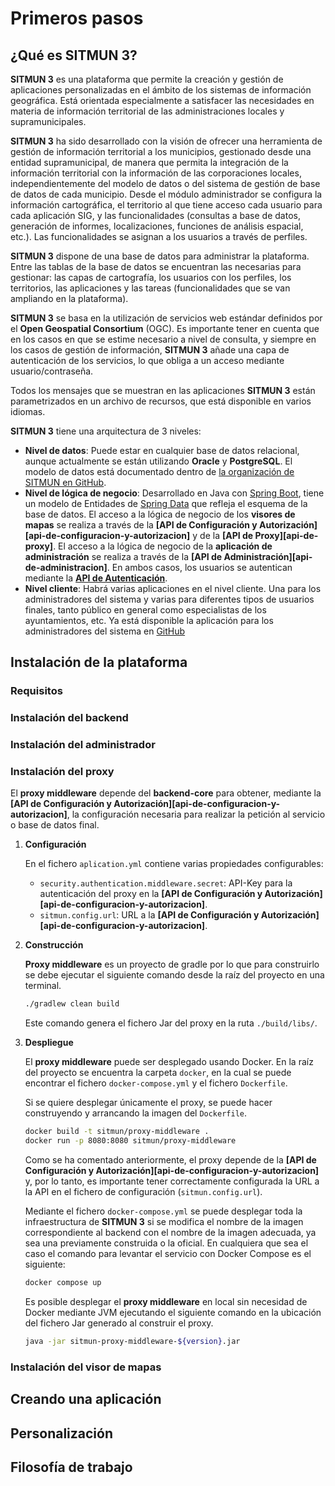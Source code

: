 # Primeros pasos

## ¿Qué es SITMUN 3?

**SITMUN 3** es una plataforma que permite la creación y gestión de aplicaciones personalizadas en el ámbito de los sistemas de información geográfica. 
Está orientada especialmente a satisfacer las necesidades en materia de información territorial de las administraciones locales y supramunicipales.

**SITMUN 3** ha sido desarrollado con la visión de ofrecer una herramienta de gestión de información territorial a los municipios, gestionado desde una entidad supramunicipal,
de manera que permita la integración de la información territorial con la información de las corporaciones locales, independientemente del modelo de datos o del sistema de gestión de base de datos de cada municipio. 
Desde el módulo administrador se configura la información cartográfica, el territorio al que tiene acceso cada usuario para cada aplicación SIG, y las funcionalidades (consultas a base de datos, generación de informes, localizaciones, funciones de análisis espacial, etc.). 
Las funcionalidades se asignan a los usuarios a través de perfiles.

**SITMUN 3** dispone de una base de datos para administrar la plataforma. 
Entre las tablas de la base de datos se encuentran las necesarias para gestionar: 
las capas de cartografía, los usuarios con los perfiles, los territorios, las aplicaciones y las tareas (funcionalidades que se van ampliando en la plataforma).

**SITMUN 3** se basa en la utilización de servicios web estándar definidos por el **Open Geospatial Consortium** (OGC). 
Es importante tener en cuenta que en los casos en que se estime necesario a nivel de consulta, y siempre en los casos de gestión de información, 
**SITMUN 3** añade una capa de autenticación de los servicios, lo que obliga a un acceso mediante usuario/contraseña.

Todos los mensajes que se muestran en las aplicaciones **SITMUN 3** están parametrizados en un archivo de recursos, que está disponible en varios idiomas.

**SITMUN 3** tiene una arquitectura de 3 niveles:

- **Nivel de datos**: Puede estar en cualquier base de datos relacional, aunque actualmente se están utilizando **Oracle** y **PostgreSQL**. 
  El modelo de datos está documentado dentro de [la organización de SITMUN en GitHub](https://github.com/sitmun).
- **Nivel de lógica de negocio**: Desarrollado en Java con [Spring Boot](https://spring.io/projects/spring-boot), 
  tiene un modelo de Entidades de [Spring Data](https://spring.io/projects/spring-data) que refleja el esquema de la base de datos.
  El acceso a la lógica de negocio de los **visores de mapas** se realiza a través de la **[API de Configuración y Autorización][api-de-configuracion-y-autorizacion]** y de la **[API de Proxy][api-de-proxy]**.
  El acceso a la lógica de negocio de la **aplicación de administración** se realiza a través de la **[API de Administración][api-de-administracion]**. 
  En ambos casos, los usuarios se autentican mediante la **[API de Autenticación](api-de-autentiación)**.
- **Nivel cliente**: Habrá varias aplicaciones en el nivel cliente. Una para los administradores del sistema y varias para diferentes tipos de usuarios finales, 
  tanto público en general como especialistas de los ayuntamientos, etc.
  Ya está disponible la aplicación para los administradores del sistema en [GitHub](https://github.com/sitmun/sitmun-admin-app)

## Instalación de la plataforma

### Requisitos

### Instalación del backend

### Instalación del administrador

### Instalación del proxy

El **proxy middleware** depende del **backend-core** para obtener, mediante la **[API de Configuración y Autorización][api-de-configuracion-y-autorizacion]**,
la configuración necesaria para realizar la petición al servicio o base de datos final.

1. **Configuración**

    En el fichero `aplication.yml` contiene varias propiedades configurables:

    - `security.authentication.middleware.secret`: API-Key para la autenticación del proxy en la **[API de Configuración y Autorización][api-de-configuracion-y-autorizacion]**.
    - `sitmun.config.url`: URL a la **[API de Configuración y Autorización][api-de-configuracion-y-autorizacion]**.

2. **Construcción**

    **Proxy middleware** es un proyecto de gradle por lo que para construirlo se debe ejecutar el siguiente comando desde la raíz del proyecto en una terminal.

    ```bash
    ./gradlew clean build
    ```

    Este comando genera el fichero Jar del proxy en la ruta `./build/libs/`.

3. **Despliegue**

    El **proxy middleware** puede ser desplegado usando Docker.
    En la raíz del proyecto se encuentra la carpeta `docker`,
    en la cual se puede encontrar el fichero `docker-compose.yml` y el fichero `Dockerfile`.

    Si se quiere desplegar únicamente el proxy, se puede hacer construyendo y arrancando la imagen del `Dockerfile`.

    ```bash
    docker build -t sitmun/proxy-middleware .
    docker run -p 8080:8080 sitmun/proxy-middleware
    ```

    Como se ha comentado anteriormente, el proxy depende de la **[API de Configuración y Autorización][api-de-configuracion-y-autorizacion]** y,
    por lo tanto, es importante tener correctamente configurada la URL a la API en el fichero de configuración (`sitmun.config.url`).

    Mediante el fichero `docker-compose.yml` se puede desplegar toda la infraestructura de **SITMUN 3** si se modifica el nombre de la imagen correspondiente al backend con el nombre de la imagen adecuada, ya sea una previamente construida o la oficial.
    En cualquiera que sea el caso el comando para levantar el servicio con Docker Compose es el siguiente:

    ```bash
    docker compose up
    ```

    Es posible desplegar el **proxy middleware** en local sin necesidad de Docker mediante JVM ejecutando el siguiente comando en la ubicación del fichero Jar generado al construir el proxy.

    ```bash
    java -jar sitmun-proxy-middleware-${version}.jar
    ```

### Instalación del visor de mapas

## Creando una aplicación

## Personalización

## Filosofía de trabajo
